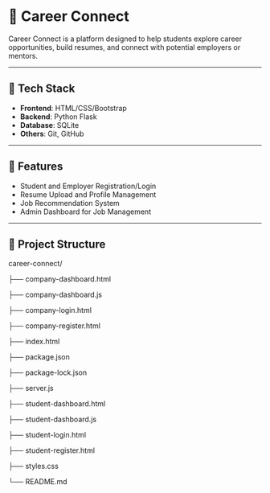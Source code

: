 # 🚀 Career Connect

Career Connect is a platform designed to help students explore career opportunities, build resumes, and connect with potential employers or mentors.

---

## 🔧 Tech Stack

- **Frontend**: HTML/CSS/Bootstrap
- **Backend**: Python Flask
- **Database**: SQLite
- **Others**: Git, GitHub

---

## 🌟 Features

- Student and Employer Registration/Login
- Resume Upload and Profile Management
- Job Recommendation System
- Admin Dashboard for Job Management

---

## 📁 Project Structure

career-connect/

├── company-dashboard.html

├── company-dashboard.js

├── company-login.html

├── company-register.html

├── index.html

├── package.json

├── package-lock.json

├── server.js

├── student-dashboard.html

├── student-dashboard.js

├── student-login.html

├── student-register.html

├── styles.css

└── README.md
